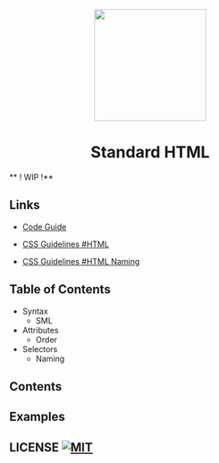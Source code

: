 <div align="center">
  <img width="200"height="200"
    src="https://standardhtml.github.io/standard/logo.png">
</div>

<h1 align="center">Standard HTML</h1>

** ! WIP !**

## Links

- [Code Guide][guide-code]

- [CSS Guidelines #HTML][guide-html]
- [CSS Guidelines #HTML Naming][guide-html-naming]

## Table of Contents

- Syntax
  - SML
- Attributes
  - Order
- Selectors
  - Naming

## Contents

## Examples

## LICENSE [![MIT][license]][license-url]

[guide-code]: http://codeguide.co/#html
[guide-html]: http://cssguidelin.es/#html
[guide-html-naming]: http://cssguidelin.es/#naming-conventions-in-html

[license]: https://img.shields.io/github/license/StandardHTML/standard.svg
[license-url]: https://raw.githubusercontent.com/StandardHTML/standard/master/LICENSE
